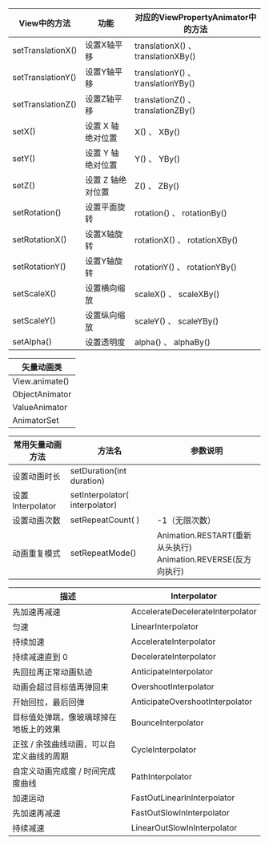 | View中的方法  | 功能 |对应的ViewPropertyAnimator中的方法|
| ------------- | ------------- | ------------- |
| setTranslationX()  | 设置X轴平移 |  translationX() 、 translationXBy() |
| setTranslationY()  | 设置Y轴平移 |  translationY() 、 translationYBy() |
| setTranslationZ()  | 设置Z轴平移 |  translationZ() 、 translationZBy() |
| setX()  | 设置 X 轴绝对位置 |  X() 、 XBy() |
| setY()  | 设置 Y 轴绝对位置 |  Y() 、 YBy() |
| setZ()  | 设置 Z 轴绝对位置 |  Z() 、 ZBy() |
| setRotation()  | 设置平面旋转 |  rotation() 、 rotationBy() |
| setRotationX()  | 设置X轴旋转 |  rotationX() 、 rotationXBy() |
| setRotationY()  | 设置Y轴旋转 |  rotationY() 、 rotationYBy() |
| setScaleX()  | 设置横向缩放 |  scaleX() 、 scaleXBy() |
| setScaleY()  | 设置纵向缩放 |  scaleY() 、 scaleYBy() |
| setAlpha()  | 设置透明度 |  alpha() 、 alphaBy() |


| 矢量动画类|
| ------------- |
| View.animate()|
| ObjectAnimator|
| ValueAnimator |
| AnimatorSet   |


| 常用矢量动画方法| 方法名 | 参数说明 |
| ------------- | ------------- |------------- |
| 设置动画时长| setDuration(int duration)|
|  设置Interpolator|setInterpolator( interpolator)|
|  设置动画次数|setRepeatCount( )|-1（无限次数）|
|  动画重复模式|setRepeatMode()|Animation.RESTART(重新从头执行)<br>Animation.REVERSE(反方向执行)|

| 描述 | Interpolator |
| ------------- | ------------- |
| 先加速再减速| AccelerateDecelerateInterpolator|
| 匀速| LinearInterpolator|
| 持续加速| AccelerateInterpolator|
| 持续减速直到 0| DecelerateInterpolator|
| 先回拉再正常动画轨迹| AnticipateInterpolator|
| 动画会超过目标值再弹回来| OvershootInterpolator|
| 开始回拉，最后回弹| AnticipateOvershootInterpolator|
| 目标值处弹跳，像玻璃球掉在地板上的效果| BounceInterpolator|
| 正弦 / 余弦曲线动画，可以自定义曲线的周期| CycleInterpolator|
| 自定义动画完成度 / 时间完成度曲线| PathInterpolator|
| 加速运动| FastOutLinearInInterpolator|
| 先加速再减速| FastOutSlowInInterpolator|
| 持续减速| LinearOutSlowInInterpolator|

